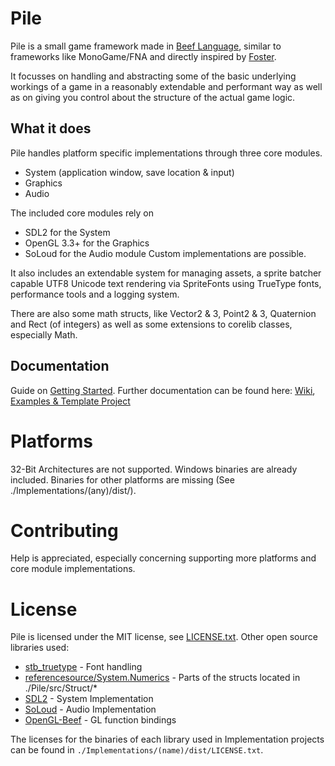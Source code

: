# Pile
Pile is a small game framework made in [Beef Language](https://github.com/beefytech/Beef), similar to frameworks like MonoGame/FNA and directly inspired by [Foster](https://github.com/NoelFB/Foster).

It focusses on handling and abstracting some of the basic underlying workings of a game in a reasonably extendable and performant way as well as on giving you control about the structure of the actual game logic.

## What it does
Pile handles platform specific implementations through three core modules.
- System (application window, save location & input)
- Graphics
- Audio

The included core modules rely on
- SDL2 for the System
- OpenGL 3.3+ for the Graphics
- SoLoud for the Audio module
Custom implementations are possible.

It also includes an extendable system for managing assets, a sprite batcher capable UTF8 Unicode text rendering via SpriteFonts using TrueType fonts, performance tools and a logging system.

There are also some math structs, like Vector2 & 3, Point2 & 3, Quaternion and Rect (of integers) as well as some extensions to corelib classes, especially Math.

## Documentation
Guide on [Getting Started](https://github.com/EinBurgbauer/Pile/wiki/Getting-Started). Further documentation can be found here: [Wiki](https://github.com/EinBurgbauer/Pile/wiki), [Examples & Template Project](https://github.com/EinBurgbauer/Pile/tree/master/Examples)

# Platforms
32-Bit Architectures are not supported.
Windows binaries are already included. Binaries for other platforms are missing (See ./Implementations/(any)/dist/).

# Contributing
Help is appreciated, especially concerning supporting more platforms and core module implementations.

# License
Pile is licensed under the MIT license, see [LICENSE.txt](https://github.com/EinBurgbauer/Pile/blob/master/LICENSE.txt).
Other open source libraries used:
- [stb_truetype](https://github.com/nothings/stb/blob/master/stb_truetype.h) - Font handling
- [referencesource/System.Numerics](https://github.com/microsoft/referencesource/tree/master/System.Numerics/System/Numerics) - Parts of the structs located in ./Pile/src/Struct/*
- [SDL2](https://www.libsdl.org/) - System Implementation
- [SoLoud](http://sol.gfxile.net/soloud/index.html) - Audio Implementation
- [OpenGL-Beef](https://github.com/MineGame159/opengl-beef) - GL function bindings

The licenses for the binaries of each library used in Implementation projects can be found in `./Implementations/(name)/dist/LICENSE.txt`.
